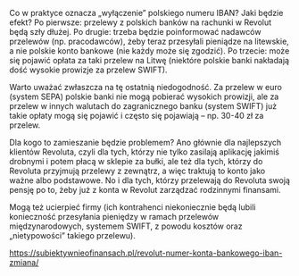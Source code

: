 Co w praktyce oznacza „wyłączenie” polskiego numeru IBAN?
Jaki będzie efekt? Po pierwsze: przelewy z polskich banków na rachunki w Revolut będą szły dłużej. Po drugie: trzeba będzie poinformować nadawców przelewów (np. pracodawców), żeby teraz przesyłali pieniądze na litewskie, a nie polskie konto bankowe (nie każdy może się zgodzić). Po trzecie: może się pojawić opłata za taki przelew na Litwę (niektóre polskie banki nakładają dość wysokie prowizje za przelew SWIFT).

Warto uważać zwłaszcza na tę ostatnią niedogodność. Za przelew w euro (system SEPA) polskie banki nie mogą pobierać wysokich prowizji, ale za przelew w innych walutach do zagranicznego banku (system SWIFT) już takie opłaty mogą się pojawić i często się pojawiają – np. 30-40 zł za przelew.

Dla kogo to zamieszanie będzie problemem? Ano głównie dla najlepszych klientów Revoluta, czyli dla tych, którzy nie tylko zasilają aplikację jakimiś drobnymi i potem płacą w sklepie za bułki, ale też dla tych, którzy do Revoluta przyjmują przelewy z zewnątrz, a więc traktują to konto jako ważne albo podstawowe. No i dla tych, którzy przelewają do Revoluta swoją pensję po to, żeby już z konta w Revolut zarządzać rodzinnymi finansami.

Mogą też ucierpieć firmy (ich kontrahenci niekoniecznie będą lubili konieczność przesyłania pieniędzy w ramach przelewów międzynarodowych, systemem SWIFT, z powodu kosztów oraz „nietypowości” takiego przelewu).

https://subiektywnieofinansach.pl/revolut-numer-konta-bankowego-iban-zmiana/
